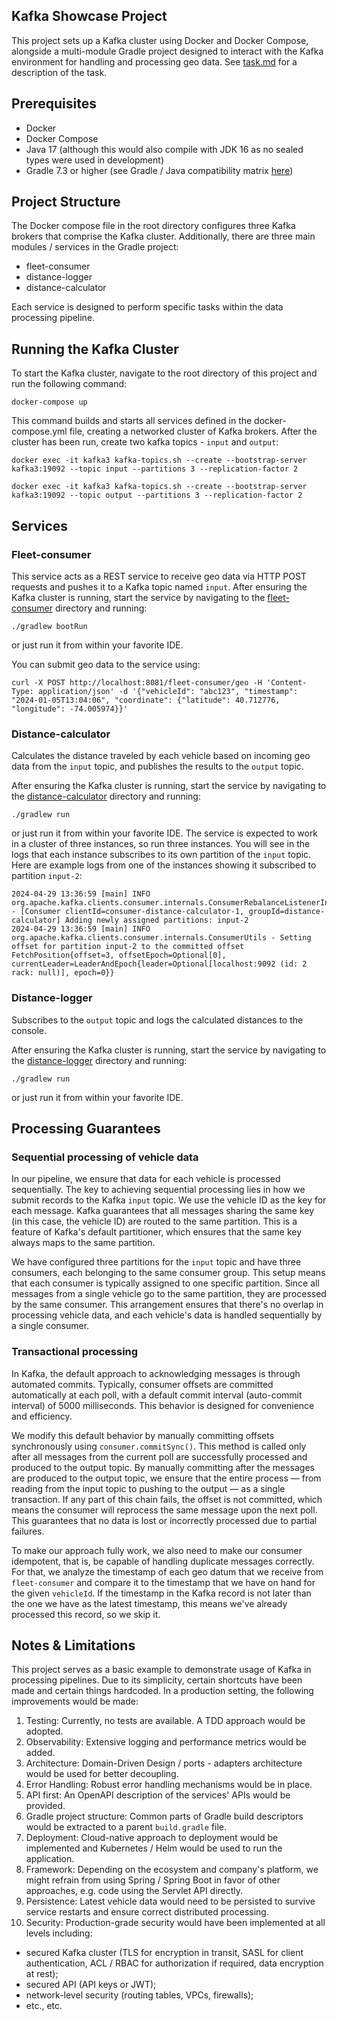 ## Kafka Showcase Project

This project sets up a Kafka cluster using Docker and Docker Compose, alongside a multi-module Gradle project designed to interact with the
Kafka environment for handling and processing geo data. See [task.md](./task.md) for a description of the task.

## Prerequisites

- Docker
- Docker Compose
- Java 17 (although this would also compile with JDK 16 as no sealed types were used in development)
- Gradle 7.3 or higher (see Gradle / Java compatibility matrix [here](https://docs.gradle.org/current/userguide/compatibility.html))

## Project Structure

The Docker compose file in the root directory configures three Kafka brokers that comprise the Kafka cluster. Additionally, there are three
main modules / services in the Gradle project:

- fleet-consumer
- distance-logger
- distance-calculator

Each service is designed to perform specific tasks within the data processing pipeline.

## Running the Kafka Cluster

To start the Kafka cluster, navigate to the root directory of this project and run the following command:

```shell
docker-compose up
```

This command builds and starts all services defined in the docker-compose.yml file, creating a networked cluster of Kafka brokers. After the
cluster has been run, create two kafka topics - `input` and `output`:

```shell
docker exec -it kafka3 kafka-topics.sh --create --bootstrap-server kafka3:19092 --topic input --partitions 3 --replication-factor 2
```

```shell
docker exec -it kafka3 kafka-topics.sh --create --bootstrap-server kafka3:19092 --topic output --partitions 3 --replication-factor 2
```

## Services

### Fleet-consumer

This service acts as a REST service to receive geo data via HTTP POST requests and pushes it to a Kafka topic named `input`.
After ensuring the Kafka cluster is running, start the service by navigating to the [fleet-consumer](./fleet-consumer) directory and
running:

```shell
./gradlew bootRun
```

or just run it from within your favorite IDE.

You can submit geo data to the service using:

```shell
curl -X POST http://localhost:8081/fleet-consumer/geo -H 'Content-Type: application/json' -d '{"vehicleId": "abc123", "timestamp": "2024-01-05T13:04:06", "coordinate": {"latitude": 40.712776, "longitude": -74.005974}}'
```

### Distance-calculator

Calculates the distance traveled by each vehicle based on incoming geo data from the `input` topic, and publishes the results to the
`output` topic.

After ensuring the Kafka cluster is running, start the service by navigating to the [distance-calculator](./distance-calculator) directory
and running:

```shell
./gradlew run
```

or just run it from within your favorite IDE. The service is expected to work in a cluster of three instances, so run three instances.
You will see in the logs that each instance subscribes to its own partition of the `input` topic. Here are example logs from one of the
instances showing it subscribed to partition `input-2`:

```text
2024-04-29 13:36:59 [main] INFO  org.apache.kafka.clients.consumer.internals.ConsumerRebalanceListenerInvoker - [Consumer clientId=consumer-distance-calculator-1, groupId=distance-calculator] Adding newly assigned partitions: input-2
2024-04-29 13:36:59 [main] INFO  org.apache.kafka.clients.consumer.internals.ConsumerUtils - Setting offset for partition input-2 to the committed offset FetchPosition{offset=3, offsetEpoch=Optional[0], currentLeader=LeaderAndEpoch{leader=Optional[localhost:9092 (id: 2 rack: null)], epoch=0}}
```

### Distance-logger

Subscribes to the `output` topic and logs the calculated distances to the console.

After ensuring the Kafka cluster is running, start the service by navigating to the [distance-logger](./distance-logger) directory
and running:

```shell
./gradlew run
```

or just run it from within your favorite IDE.

## Processing Guarantees

### Sequential processing of vehicle data

In our pipeline, we ensure that data for each vehicle is processed sequentially. The key to achieving sequential processing lies in how we
submit records to the Kafka `input` topic. We use the vehicle ID as the key for each message. Kafka guarantees that all messages sharing the
same key (in this case, the vehicle ID) are routed to the same partition. This is a feature of Kafka's default partitioner, which ensures
that the same key always maps to the same partition.

We have configured three partitions for the `input` topic and have three consumers, each belonging to the same consumer group. This setup
means that each consumer is typically assigned to one specific partition. Since all messages from a single vehicle go to the same partition,
they are processed by the same consumer. This arrangement ensures that there's no overlap in processing vehicle data, and each vehicle's
data is handled sequentially by a single consumer.

### Transactional processing

In Kafka, the default approach to acknowledging messages is through automated commits. Typically, consumer offsets are committed
automatically at each poll, with a default commit interval (auto-commit interval) of 5000 milliseconds. This behavior is designed for
convenience and efficiency.

We modify this default behavior by manually committing offsets synchronously using `consumer.commitSync()`. This method is called only after
all messages from the current poll are successfully processed and produced to the output topic. By manually committing after the messages
are produced to the output topic, we ensure that the entire process — from reading from the input topic to pushing to the output — as a
single transaction. If any part of this chain fails, the offset is not committed, which means the consumer will reprocess the same message
upon the next poll. This guarantees that no data is lost or incorrectly processed due to partial failures.

To make our approach fully work, we also need to make our consumer idempotent, that is, be capable of handling duplicate messages correctly.
For that, we analyze the timestamp of each geo datum that we receive from `fleet-consumer` and compare it to the timestamp that we have on
hand for the given `vehicleId`. If the timestamp in the Kafka record is not later than the one we have as the latest timestamp, this means
we've already processed this record, so we skip it.

## Notes & Limitations

This project serves as a basic example to demonstrate usage of Kafka in processing pipelines. Due to its simplicity, certain shortcuts have
been made and certain things hardcoded. In a production setting, the following improvements would be made:

1. Testing: Currently, no tests are available. A TDD approach would be adopted.
2. Observability: Extensive logging and performance metrics would be added.
3. Architecture: Domain-Driven Design / ports - adapters architecture would be used for better decoupling.
4. Error Handling: Robust error handling mechanisms would be in place.
5. API first: An OpenAPI description of the services' APIs would be provided.
6. Gradle project structure: Common parts of Gradle build descriptors would be extracted to a parent `build.gradle` file.
7. Deployment: Cloud-native approach to deployment would be implemented and Kubernetes / Helm would be used to run the application.
8. Framework: Depending on the ecosystem and company's platform, we might refrain from using Spring / Spring Boot in favor of other
   approaches, e.g. code using the Servlet API directly.
9. Persistence: Latest vehicle data would need to be persisted to survive service restarts and ensure correct distributed processing. 
10. Security: Production-grade security would have been implemented at all levels including:
- secured Kafka cluster (TLS for encryption in transit, SASL for client authentication, ACL / RBAC for authorization if required, data
  encryption at rest);
- secured API (API keys or JWT);
- network-level security (routing tables, VPCs, firewalls);
- etc., etc.